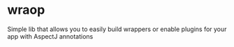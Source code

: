 wraop
=====

Simple lib that allows you to easily build wrappers or enable plugins for your app with AspectJ annotations
